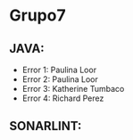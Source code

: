 # Grupo7

## JAVA:
* Error 1: Paulina Loor
* Error 2: Paulina Loor
* Error 3: Katherine Tumbaco
* Error 4: Richard Perez

## SONARLINT:

